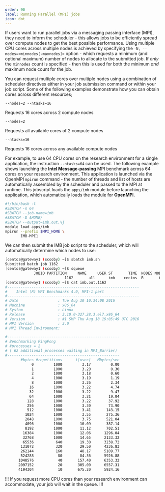 ```yaml
---
order: 90
label: Running Parallel (MPI) jobs
icon: dot
---
```


If users want to run parallel jobs via a messaging passing interface (MPI), they need to inform the scheduler - this allows jobs to be efficiently spread over compute nodes to get the best possible performance. Using multiple CPU cores across multiple nodes is achieved by specifying the `-N, --nodes=<minnodes[-maxnodes]>` option - which requests a minimum (and optional maximum) number of nodes to allocate to the submitted job. If _only_ the `minnodes` count is specified - then this is used for both the minimum _and_ maximum node count for the job.

You can request multiple cores over multiple nodes using a combination of scheduler directives either in your job submission command or within your job script. Some of the following examples demonstrate how you can obtain cores across different resources;

`--nodes=2 --ntasks=16`

   Requests 16 cores across 2 compute nodes

`--nodes=2`

   Requests all available cores of 2 compute nodes

`--ntasks=16`

   Requests 16 cores across any available compute nodes

For example, to use 64 CPU cores on the research environment for a single application, the instruction `--ntasks=64` can be used. The following example shows launching the **Intel Message-passing** MPI benchmark across 64 cores on your research environment. This application is launched via the OpenMPI `mpirun` command - the number of threads and list of hosts are automatically assembled by the scheduler and passed to the MPI at runtime. This jobscript loads the `apps/imb` module before launching the application, which automatically loads the module for **OpenMPI**.

```bash
#!/bin/bash -l
#SBATCH -n 64
#SBATCH --job-name=imb
#SBATCH -D $HOME/
#SBATCH --output=imb.out.%j
module load apps/imb
mpirun --prefix $MPI_HOME \
       IMB-MPI1
```

We can then submit the IMB job script to the scheduler, which will automatically determine which nodes to use:

```bash
[centos@gateway1 (scooby) ~]$ sbatch imb.sh
Submitted batch job 1162
[centos@gateway1 (scooby) ~]$ squeue
             JOBID PARTITION     NAME     USER ST       TIME  NODES NODELIST(REASON)
                           1162       all      imb    centos  R       0:01      8 ip-10-75-1-[42,45,62,67,105,178,233,250]
[centos@gateway1 (scooby) ~]$ cat imb.out.1162
#------------------------------------------------------------
#    Intel (R) MPI Benchmarks 4.0, MPI-1 part
#------------------------------------------------------------
# Date                  : Tue Aug 30 10:34:08 2016
# Machine               : x86_64
# System                : Linux
# Release               : 3.10.0-327.28.3.el7.x86_64
# Version               : #1 SMP Thu Aug 18 19:05:49 UTC 2016
# MPI Version           : 3.0
# MPI Thread Environment:

#---------------------------------------------------
# Benchmarking PingPong
# #processes = 2
# ( 62 additional processes waiting in MPI_Barrier)
#---------------------------------------------------
       #bytes #repetitions      t[usec]   Mbytes/sec
            0         1000         3.17         0.00
            1         1000         3.20         0.30
            2         1000         3.18         0.60
            4         1000         3.19         1.19
            8         1000         3.26         2.34
           16         1000         3.22         4.74
           32         1000         3.22         9.47
           64         1000         3.21        19.04
          128         1000         3.22        37.92
          256         1000         3.30        73.90
          512         1000         3.41       143.15
         1024         1000         3.55       275.36
         2048         1000         3.75       521.04
         4096         1000        10.09       387.14
         8192         1000        11.12       702.51
        16384         1000        12.06      1296.04
        32768         1000        14.65      2133.32
        65536          640        19.30      3238.72
       131072          320        29.50      4236.83
       262144          160        48.17      5189.77
       524288           80        84.36      5926.88
      1048576           40       157.40      6353.32
      2097152           20       305.00      6557.31
      4194304           10       675.20      5924.16
```

!!!
If you request more CPU cores than your research environment can accommodate, your job will wait in the queue.
!!!


